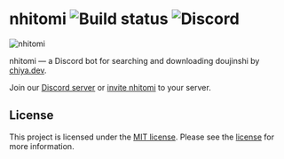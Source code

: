 # nhitomi ![Build status](https://ci.appveyor.com/api/projects/status/vtdjarua2c9i0k5t?svg=true) ![Discord](https://img.shields.io/discord/515395714264858653.svg?label=Discord)

![nhitomi](https://github.com/chiyadev/nhitomi/raw/master/nhitomi.png)

nhitomi — a Discord bot for searching and downloading doujinshi by [chiya.dev](https://chiya.dev).

Join our [Discord server](https://discord.gg/JFNga7q) or [invite nhitomi](https://discordapp.com/oauth2/authorize?client_id=515386276543725568&scope=bot&permissions=347200) to your server.

## License

This project is licensed under the [MIT license](https://opensource.org/licenses/MIT). Please see the [license](LICENSE) for more information.
